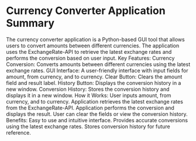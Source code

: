 # Currency Converter Application Summary

The currency converter application is a Python-based GUI tool that allows users to convert amounts between different currencies. The application uses the ExchangeRate-API to retrieve the latest exchange rates and performs the conversion based on user input.
Key Features:
Currency Conversion: Converts amounts between different currencies using the latest exchange rates.
GUI Interface: A user-friendly interface with input fields for amount, from currency, and to currency.
Clear Button: Clears the amount field and result label.
History Button: Displays the conversion history in a new window.
Conversion History: Stores the conversion history and displays it in a new window.
How it Works:
User inputs amount, from currency, and to currency.
Application retrieves the latest exchange rates from the ExchangeRate-API.
Application performs the conversion and displays the result.
User can clear the fields or view the conversion history.
Benefits:
Easy to use and intuitive interface.
Provides accurate conversions using the latest exchange rates.
Stores conversion history for future reference.
